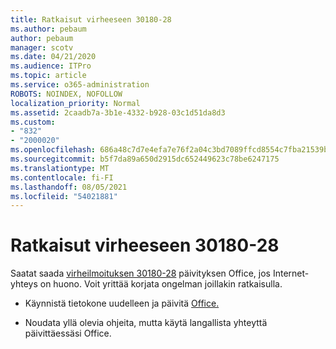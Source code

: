 ```yaml
---
title: Ratkaisut virheeseen 30180-28
ms.author: pebaum
author: pebaum
manager: scotv
ms.date: 04/21/2020
ms.audience: ITPro
ms.topic: article
ms.service: o365-administration
ROBOTS: NOINDEX, NOFOLLOW
localization_priority: Normal
ms.assetid: 2caadb7a-3b1e-4332-b928-03c1d51da8d3
ms.custom:
- "832"
- "2000020"
ms.openlocfilehash: 686a48c7d7e4efa7e76f2a04c3bd7089ffcd8554c7fba21539beaa376cb808ea
ms.sourcegitcommit: b5f7da89a650d2915dc652449623c78be6247175
ms.translationtype: MT
ms.contentlocale: fi-FI
ms.lasthandoff: 08/05/2021
ms.locfileid: "54021881"
---
```

# <a name="solutions-for-error-30180-28"></a>Ratkaisut virheeseen 30180-28

Saatat saada [virheilmoituksen 30180-28](https://support.office.com/article/47ae453b-677c-412f-9a21-6766555ff4de?wt.mc_id=Alchemy_ClientDIA) päivityksen Office, jos Internet-yhteys on huono. Voit yrittää korjata ongelman joillakin ratkaisulla.
  
- Käynnistä tietokone uudelleen ja päivitä [Office.](https://support.office.com/article/2ab296f3-7f03-43a2-8e50-46de917611c5?wt.mc_id=Alchemy_ClientDIA)

- Noudata yllä olevia ohjeita, mutta käytä langallista yhteyttä päivittäessäsi Office.
